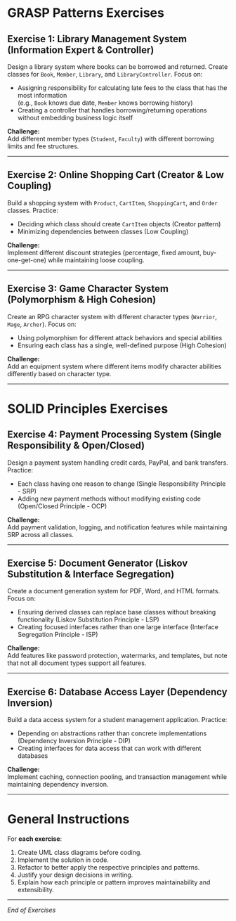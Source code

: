 # GRASP Patterns Exercises

## Exercise 1: Library Management System (Information Expert & Controller)

Design a library system where books can be borrowed and returned. Create classes for `Book`, `Member`, `Library`, and `LibraryController`. Focus on:

- Assigning responsibility for calculating late fees to the class that has the most information  
  (e.g., `Book` knows due date, `Member` knows borrowing history)  
- Creating a controller that handles borrowing/returning operations without embedding business logic itself  

**Challenge:**  
Add different member types (`Student`, `Faculty`) with different borrowing limits and fee structures.

---

## Exercise 2: Online Shopping Cart (Creator & Low Coupling)

Build a shopping system with `Product`, `CartItem`, `ShoppingCart`, and `Order` classes. Practice:

- Deciding which class should create `CartItem` objects (Creator pattern)  
- Minimizing dependencies between classes (Low Coupling)  

**Challenge:**  
Implement different discount strategies (percentage, fixed amount, buy-one-get-one) while maintaining loose coupling.

---

## Exercise 3: Game Character System (Polymorphism & High Cohesion)

Create an RPG character system with different character types (`Warrior`, `Mage`, `Archer`). Focus on:

- Using polymorphism for different attack behaviors and special abilities  
- Ensuring each class has a single, well-defined purpose (High Cohesion)  

**Challenge:**  
Add an equipment system where different items modify character abilities differently based on character type.

---

# SOLID Principles Exercises

## Exercise 4: Payment Processing System (Single Responsibility & Open/Closed)

Design a payment system handling credit cards, PayPal, and bank transfers. Practice:

- Each class having one reason to change (Single Responsibility Principle - SRP)  
- Adding new payment methods without modifying existing code (Open/Closed Principle - OCP)  

**Challenge:**  
Add payment validation, logging, and notification features while maintaining SRP across all classes.

---

## Exercise 5: Document Generator (Liskov Substitution & Interface Segregation)

Create a document generation system for PDF, Word, and HTML formats. Focus on:

- Ensuring derived classes can replace base classes without breaking functionality (Liskov Substitution Principle - LSP)  
- Creating focused interfaces rather than one large interface (Interface Segregation Principle - ISP)  

**Challenge:**  
Add features like password protection, watermarks, and templates, but note that not all document types support all features.

---

## Exercise 6: Database Access Layer (Dependency Inversion)

Build a data access system for a student management application. Practice:

- Depending on abstractions rather than concrete implementations (Dependency Inversion Principle - DIP)  
- Creating interfaces for data access that can work with different databases  

**Challenge:**  
Implement caching, connection pooling, and transaction management while maintaining dependency inversion.

---

# General Instructions

For **each exercise**:

1. Create UML class diagrams before coding.  
2. Implement the solution in code.  
3. Refactor to better apply the respective principles and patterns.  
4. Justify your design decisions in writing.  
5. Explain how each principle or pattern improves maintainability and extensibility.

---

*End of Exercises*
